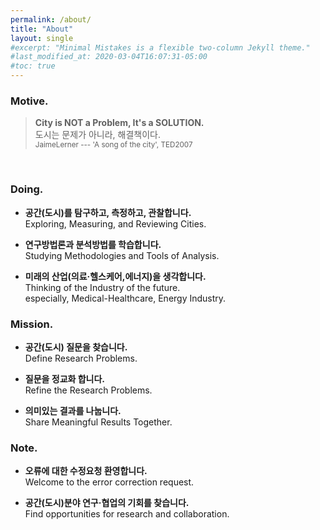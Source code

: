 ```yaml
---
permalink: /about/
title: "About"
layout: single
#excerpt: "Minimal Mistakes is a flexible two-column Jekyll theme."
#last_modified_at: 2020-03-04T16:07:31-05:00
#toc: true
---
```


### Motive.

> <b>City is NOT a Problem, It's a SOLUTION. </b><br>
> 도시는 문제가 아니라, 해결책이다. <br>
<sub>JaimeLerner --- 'A song of the city', TED2007</sub>
<br>


### Doing.

- <b>공간(도시)를 탐구하고, 측정하고, 관찰합니다.</b><br>
  Exploring, Measuring, and Reviewing Cities.<br>

- <b>연구방법론과 분석방법를 학습합니다.</b><br>
  Studying Methodologies and Tools of Analysis.<br>

- <b>미래의 산업(의료·헬스케어,에너지)을 생각합니다.</b><br>
  Thinking of the Industry of the future.<br>
  especially, Medical-Healthcare, Energy Industry.


### Mission.

- <b>공간(도시) 질문을 찾습니다.</b><br>
  Define Research Problems.<br>

- <b>질문을 정교화 합니다.</b><br>
  Refine the Research Problems.<br>

- <b>의미있는 결과를 나눕니다.</b><br>
  Share Meaningful Results Together.

### Note.

- <b>오류에 대한 수정요청 환영합니다.</b><br>
  Welcome to the error correction request.<br>

- <b>공간(도시)분야 연구·협업의 기회를 찾습니다.</b><br>
  Find opportunities for research and collaboration.<br>



<!-- 
할 수 있는 일보다 하고 싶은 일이 많습니다. 
경계는 정해져 있지 않지만, 의미있고 잘할 수 있는 일에 집중합니다. 

| dd | dd | dd |
|:-- | -- | --:|
| aa | aa | aa |

Learning : `R` , `Python`, `QGIS` <br>
To Learn : `GO`
{: .notice--info}
-->


